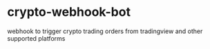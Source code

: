 # crypto-webhook-bot
webhook to trigger crypto trading orders from tradingview and other supported platforms
